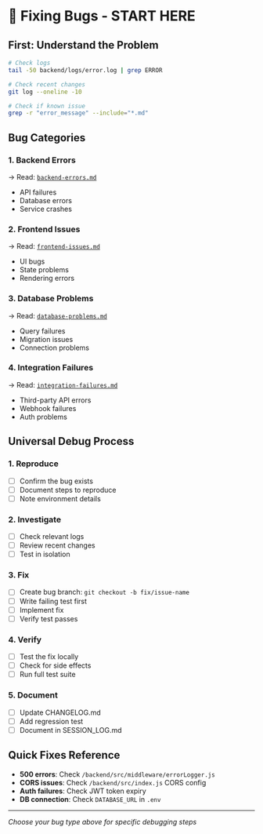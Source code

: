 # 🐛 Fixing Bugs - START HERE

## First: Understand the Problem
```bash
# Check logs
tail -50 backend/logs/error.log | grep ERROR

# Check recent changes
git log --oneline -10

# Check if known issue
grep -r "error_message" --include="*.md"
```

## Bug Categories

### 1. Backend Errors
→ Read: [`backend-errors.md`](./backend-errors.md)
- API failures
- Database errors
- Service crashes

### 2. Frontend Issues
→ Read: [`frontend-issues.md`](./frontend-issues.md)
- UI bugs
- State problems
- Rendering errors

### 3. Database Problems
→ Read: [`database-problems.md`](./database-problems.md)
- Query failures
- Migration issues
- Connection problems

### 4. Integration Failures
→ Read: [`integration-failures.md`](./integration-failures.md)
- Third-party API errors
- Webhook failures
- Auth problems

## Universal Debug Process

### 1. Reproduce
- [ ] Confirm the bug exists
- [ ] Document steps to reproduce
- [ ] Note environment details

### 2. Investigate
- [ ] Check relevant logs
- [ ] Review recent changes
- [ ] Test in isolation

### 3. Fix
- [ ] Create bug branch: `git checkout -b fix/issue-name`
- [ ] Write failing test first
- [ ] Implement fix
- [ ] Verify test passes

### 4. Verify
- [ ] Test the fix locally
- [ ] Check for side effects
- [ ] Run full test suite

### 5. Document
- [ ] Update CHANGELOG.md
- [ ] Add regression test
- [ ] Document in SESSION_LOG.md

## Quick Fixes Reference
- **500 errors**: Check `/backend/src/middleware/errorLogger.js`
- **CORS issues**: Check `/backend/src/index.js` CORS config
- **Auth failures**: Check JWT token expiry
- **DB connection**: Check `DATABASE_URL` in `.env`

---
*Choose your bug type above for specific debugging steps*